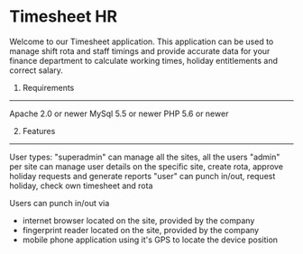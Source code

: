 Timesheet HR
============

Welcome to our Timesheet application.
This application can be used to manage shift rota and staff timings and provide
accurate data for your finance department to calculate working times, holiday entitlements
and correct salary.

1) Requirements
---------------

Apache 2.0 or newer
MySql 5.5 or newer
PHP 5.6 or newer

2) Features
-----------

User types:
"superadmin" can manage all the sites, all the users
"admin" per site can manage user details on the specific site, create rota, approve holiday requests and generate reports
"user" can punch in/out, request holiday, check own timesheet and rota

Users can punch in/out via
- internet browser located on the site, provided by the company
- fingerprint reader located on the site, provided by the company
- mobile phone application using it's GPS to locate the device position
